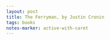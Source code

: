 ```yaml
---
layout: post
title: The Ferryman, by Justin Cronin
tags: books
notes-marker: active-with-caret
---
```

